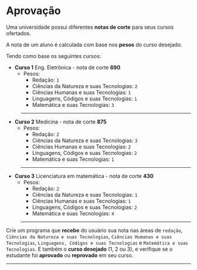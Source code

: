 # Aprovação

Uma universidade possui diferentes **notas de corte** para seus cursos ofertados.

A nota de um aluno é calculada com base nos **pesos** do curso desejado.

Tendo como base os seguintes cursos:

* **Curso 1** Eng. Eletrônica - nota de corte **690**
	* Pesos:
		* Redação: ```1```
		* Ciências da Natureza e suas Tecnologias: ```2```
		* Ciências Humanas e suas Tecnologias: ```1```
		* Linguagens, Códigos e suas Tecnologias: ```1```
		* Matemática e suas Tecnologias: ```3```
> ___
* **Curso 2** Medicina - nota de corte **875**
	* Pesos:
		* Redação: ```2```
		* Ciências da Natureza e suas Tecnologias: ```3```
		* Ciências Humanas e suas Tecnologias: ```2```
		* Linguagens, Códigos e suas Tecnologias: ```2```
		* Matemática e suas Tecnologias: ```1```

> ___
* **Curso 3** Licenciatura em matemática - nota de corte **430**
	* Pesos:
		* Redação: ```2```
		* Ciências da Natureza e suas Tecnologias: ```1```
		* Ciências Humanas e suas Tecnologias: ```1```
		* Linguagens, Códigos e suas Tecnologias: ```2```
		* Matemática e suas Tecnologias: ```4```

> ___

Crie um programa que **recebe** do usuário sua nota nas áreas de ```redação```, ```Ciências da Natureza e suas Tecnologias```, ```Ciências Humanas e suas Tecnologias```, ```Linguagens, Códigos e suas Tecnologias``` e ```Matemática e suas Tecnologias```.  E também o **curso desejado** (1, 2 ou 3), e verifique se o estudante foi **aprovado** ou **reprovado** em seu curso.

___




